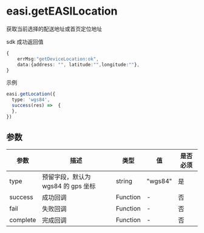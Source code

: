 # easi.getEASILocation

获取当前选择的配送地址或首页定位地址

sdk 成功返回值

```TypeScript
{
    errMsg:"getDeviceLocation:ok",
    data:{address: "", latitude:"",longitude:""},
}
```

示例

```TypeScript
easi.getLocation({
  type: 'wgs84',
  success(res) =>  {
  },
})
```

## 参数

| 参数     | 描述                               | 类型     | 值      | 是否必须 |
| -------- | ---------------------------------- | -------- | ------- | -------- |
| type     | 预留字段，默认为 wgs84 的 gps 坐标 | string   | "wgs84" | 是       |
| success  | 成功回调                           | Function | -       | 否       |
| fail     | 失败回调                           | Function | -       | 否       |
| complete | 完成回调                           | Function | -       | 否       |
